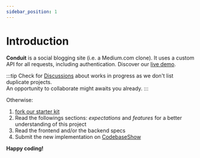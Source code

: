```yaml
---
sidebar_position: 1
---
```


# Introduction

**Conduit** is a social blogging site (i.e. a Medium.com clone). It uses a custom API for all requests, including authentication.
Discover our [live demo](https://demo.realworld.io).


:::tip
Check for [Discussions](https://github.com/gothinkster/realworld/discussions/categories/wip-implementations) about works in progress as we don't list duplicate projects.  
An opportunity to collaborate might awaits you already.
:::

Otherwise:
1. [fork our starter kit](https://github.com/gothinkster/realworld-starter-kit)
2. Read the followings sections: *expectations* and *features* for a better understanding of this project
3. Read the frontend and/or the backend specs
4. Submit the new implementation on [CodebaseShow](https://codebase.show/projects/realworld)

**Happy coding!**
